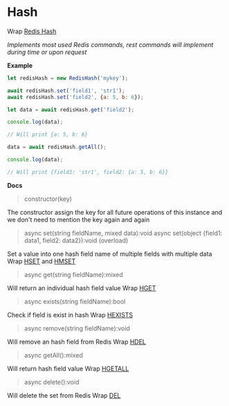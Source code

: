 # Hash

Wrap [Redis Hash](https://redis.io/commands#hash)

_Implements most used Redis commands, rest commands will implement during time or upon request_

**Example**

```javascript
let redisHash = new RedisHash('mykey');

await redisHash.set('field1', 'str1');
await redisHash.set('field2', {a: 5, b: 6});

let data = await redisHash.get('field2');

console.log(data); 

// Will print {a: 5, b: 6}

data = await redisHash.getAll();

console.log(data); 

// Will print {field1: 'str1', field2: {a: 5, b: 6}}
```

**Docs**

> constructor(key)

The constructor assign the key for all future operations of this instance 
and we don't need to mention the key again and again

> async set(string fieldName, mixed data):void
> async set(object {field1: data1, field2: data2}):void (overload)
    
Set a value into one hash field name of multiple fields with multiple data
Wrap [HSET](https://redis.io/commands/hset) and [HMSET](https://redis.io/commands/hmset)

> async get(string fieldName):mixed

Will return an individual hash field value
Wrap [HGET](https://redis.io/commands/hget)

> async exists(string fieldName):bool

Check if field is exist in hash
Wrap [HEXISTS](https://redis.io/commands/hexists)

> async remove(string fieldName):void

Will remove an hash field from Redis
Wrap [HDEL](https://redis.io/commands/hdel)

> async getAll():mixed

Will return hash field value
Wrap [HGETALL](https://redis.io/commands/hgetall)

> async delete():void

Will delete the set from Redis
Wrap [DEL](https://redis.io/commands/del)